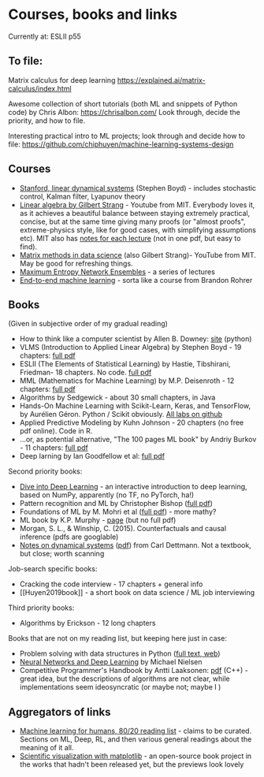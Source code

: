 # Courses, books and links

Currently at: ESLII p55

## To file:

Matrix calculus for deep learning
https://explained.ai/matrix-calculus/index.html

Awesome collection of short tutorials (both ML and snippets of Python code) by Chris Albon:
https://chrisalbon.com/
Look through, decide the priority, and how to file.

Interesting practical intro to ML projects; look through and decide how to file:
https://github.com/chiphuyen/machine-learning-systems-design

## Courses

* [Stanford, linear dynamical systems](http://stanford.edu/class/ee363/lectures.html) (Stephen Boyd) - includes stochastic control, Kalman filter, Lyapunov theory
* [Linear algebra by Gilbert Strang](https://www.youtube.com/playlist?list=PLE7DDD91010BC51F8) - Youtube from MIT. Everybody loves it, as it achieves a beautiful balance between staying extremely practical, concise, but at the same time giving many proofs (or "almost proofs", extreme-physics style, like for good cases, with simplifying assumptions etc). MIT also has [notes for each lecture](https://ocw.mit.edu/courses/mathematics/18-06sc-linear-algebra-fall-2011/syllabus/) (not in one pdf, but easy to find).
* [Matrix methods in data science](https://www.youtube.com/watch?v=Cx5Z-OslNWE&list=PLUl4u3cNGP63oMNUHXqIUcrkS2PivhN3k) (also Gilbert Strang)- YouTube from MIT. May be good for refreshing things.
* [Maximum Entropy Network Ensembles](http://www.maths.qmul.ac.uk/~gbianconi/LTCCModule) - a series of lectures
* [End-to-end machine learning](https://end-to-end-machine-learning.teachable.com) - sorta like a course from Brandon Rohrer

## Books

(Given in subjective order of my gradual reading)

* How to think like a computer scientist by Allen B. Downey: [site](http://openbookproject.net/thinkcs/python/english3e/) (python)
* VLMS (Introduction to Applied Linear Algebra) by Stephen Boyd - 19 chapters: [full pdf](http://vmls-book.stanford.edu/)
* ESLII (The Elements of Statistical Learning) by Hastie, Tibshirani, Friedman- 18 chapters. No code. [full pdf](https://web.stanford.edu/~hastie/ElemStatLearn/)
* MML (Mathematics for Machine Learning) by M.P. Deisenroth - 12 chapters: [full pdf](https://mml-book.github.io/)
* Algorithms by Sedgewick - about 30 small chapters, in Java
* Hands-On Machine Learning with Scikit-Learn, Keras, and TensorFlow, by Aurélien Géron. Python / Scikit obviously. [All labs on github](https://github.com/ageron/handson-ml2)
* Applied Predictive Modeling by Kuhn Johnson - 20 chapters (no free pdf online). Code in R.
* ...or, as potential alternative, "The 100 pages ML book" by Andriy Burkov - 11 chapters: [full pdf](http://themlbook.com/wiki/doku.php)
* Deep larning by Ian Goodfellow et al: [full pdf](http://www.deeplearningbook.org/)

Second priority books:

* [Dive into Deep Learning](http://d2l.ai/) - an interactive introduction to deep learning, based on NumPy, apparently (no TF, no PyTorch, ha!) 
* Pattern recognition and ML by Christopher Bishop ([full pdf](https://www.microsoft.com/en-us/research/publication/pattern-recognition-machine-learning/))
* Foundations of ML by M. Mohri et al ([full pdf](https://cs.nyu.edu/~mohri/mlbook/)) - more mathy?
* ML book by K.P. Murphy - [page](https://www.cs.ubc.ca/~murphyk/MLbook/) (but no full pdf)
* Morgan, S. L., & Winship, C. (2015). Counterfactuals and causal inference (pdfs are googlable)
* [Notes on dynamical systems](https://people.maths.bris.ac.uk/~macpd/ads/) ([pdf](https://people.maths.bris.ac.uk/~macpd/ads/bnotes.pdf)) from Carl Dettmann. Not a textbook, but close; worth scanning

Job-search specific books:
* Cracking the code interview - 17 chapters + general info
* [[Huyen2019book]] - a short book on data science / ML job interviewing

Third priority books:

* Algorithms by Erickson - 12 long chapters

Books that are not on my reading list, but keeping here just in case:
* Problem solving with data structures in Python ([full text, web](https://runestone.academy/runestone/books/published/pythonds/index.html))
* [Neural Networks and Deep Learning](http://neuralnetworksanddeeplearning.com/index.html) by Michael Nielsen
* Competitive Programmer's Handbook by Antti Laaksonen: [pdf](https://cses.fi/book/book.pdf) (C++) - great idea, but the descriptions of algorithms are not clear, while implementations seem ideosyncratic (or maybe not; maybe I )

## Aggregators of links

* [Machine learning for humans, 80/20 reading list](https://medium.com/machine-learning-for-humans/ai-reading-list-c4753afd97a) - claims to be curated. Sections on ML, Deep, RL, and then various general readings about the meaning of it all.
* [Scientific visualization with matplotlib](https://github.com/rougier/scientific-visualization-book) - an open-source book project in the works that hadn't been released yet, but the previews look lovely